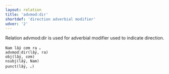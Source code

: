 ```yaml
---
layout: relation
title: 'advmod:dir'
shortdef: 'direction adverbial modifier'
udver: '2'
---
```


Relation advmod:dir is used for adverbial modifier used to indicate direction.

~~~ sdparse
Nam lấy cơm ra 。
advmod:dir(lấy, ra)
obj(lấy, cơm)
nsubj(lấy, Nam)
punct(lấy, 。)
~~~

<!-- Interlanguage links updated So kvě 14 19:02:54 CEST 2022 -->
